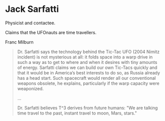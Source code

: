 # Jack Sarfatti

Physicist and contactee.

Claims that the UFOnauts are time travellers.

Franc Milburn 
> Dr. Sarfatti says the technology behind the Tic-Tac UFO (2004 Nimitz
incident) is not mysterious at all: it folds space into a warp drive in such
a way as to get to where and when it desires with tiny amounts of energy.
Sarfatti claims we can build our own Tic-Tacs quickly and that it would
be in America’s best interests to do so, as Russia already has a head start.
Such spacecraft would render all our conventional weapons obsolete, he
explains, particularly if the warp capacity were weaponized.
>
> ...
>
> Dr. Sarfatti believes T^3 derives from future humans: "We are talking
time travel to the past, instant travel to moon, Mars, stars."

